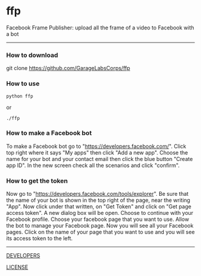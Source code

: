 # ffp

Facebook Frame Publisher: upload all the frame of a video to Facebook with a bot

***

### How to download

git clone https://github.com/GarageLabsCorps/ffp

### How to use

`python ffp`

or

`./ffp`

### How to make a Facebook bot

To make a Facebook bot go to "https://developers.facebook.com/".
Click top right where it says "My apps" then click "Add a new app".
Choose the name for your bot and your contact email then click the blue button "Create app ID".
In the new screen check all the scenarios and click "confirm".

### How to get the token

Now go to "https://developers.facebook.com/tools/explorer".
Be sure that the name of your bot is shown in the top right of the page, near the writing "App".
Now click under that written, on "Get Token" and click on "Get page access token".
A new dialog box will be open.
Choose to continue with your Facebook profile.
Choose your facebook page that you want to use.
Allow the bot to manage your Facebook page.
Now you will see all your Facebook pages.
Click on the name of your page that you want to use and you will see its access token to the left.

***

[DEVELOPERS](https://github.com/garagelabscorps)

[LICENSE](LICENSE)
